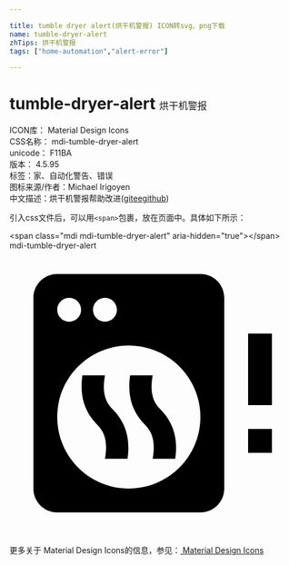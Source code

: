 ```yaml
---

title: tumble dryer alert(烘干机警报) ICON转svg、png下载
name: tumble-dryer-alert
zhTips: 烘干机警报
tags: ["home-automation","alert-error"]

---
```


# tumble-dryer-alert  <small style="font-size: 60%;font-weight: 100">烘干机警报</small>


<div class="detail-page">
<p>
<span>
ICON库：
<span class="badge-secondary badge">Material Design Icons</span> 
</span>
<br/>
<span>
CSS名称：
<span class="badge-secondary badge">mdi-tumble-dryer-alert</span> 
</span>
<br/>
<span>
unicode：
<span class="badge-secondary badge">F11BA</span> 
<copy-btn content='F11BA' btn-title=""></copy-btn>
<copy-btn :content='String.fromCodePoint(parseInt("F11BA", 16))' btn-title="复制U"></copy-btn>
</span>
<br/>
<span>
版本：
<span class="badge-secondary badge">4.5.95</span> 
</span><br/><span>标签：<span class="badge-light badge"><router-link to="/tags/home-automation.html">家、自动化</router-link></span><span class="badge-light badge"><router-link to="/tags/alert-error.html">警告、错误</router-link></span></span>
<br/>
<span>图标来源/作者：<span class="badge-light badge">Michael Irigoyen</span></span> 
<br/>
<span class="zh-detail">中文描述：<span class="badge-primary badge">烘干机警报</span><span class="help-link"><span>帮助改进</span>(<a href="https://gitee.com/liuwave/icon-helper/edit/master/json/material/tumble-dryer-alert.json" target="_blank" rel="noopener noreferrer">gitee</a><a href="https://github.com/liuwave/icon-helper/edit/master/json/material/tumble-dryer-alert.json" target="_blank" rel="noopener noreferrer">github</a></span>)</span><br/>
</p>
</div>
<div class="alert alert-dark">
  <i class="mdi mdi-tumble-dryer-alert mdi-48px"></i>
  <i class="mdi mdi-tumble-dryer-alert mdi-36px"></i>
  <i class="mdi mdi-tumble-dryer-alert mdi-24px"></i>
  <i class="mdi mdi-tumble-dryer-alert mdi-18px"></i>
</div>
<div>
  <p>引入css文件后，可以用<code>&lt;span&gt;</code>包裹，放在页面中。具体如下所示：    
  </p>
  <div class="alert alert-primary" style="font-size: 14px">
    &lt;span class="mdi mdi-tumble-dryer-alert" aria-hidden="true"&gt;&lt;/span&gt;
    <copy-btn content='<span class="mdi mdi-tumble-dryer-alert" aria-hidden="true"></span>'></copy-btn>
  </div>
  <div class="alert alert-secondary">
    <i class="mdi mdi-tumble-dryer-alert"
    style="font-size: 24px"
    aria-hidden="true"></i> mdi-tumble-dryer-alert
    <copy-btn content="mdi-tumble-dryer-alert" btn-title="复制图标名称"></copy-btn>
  </div>
</div>
<div id="svg" class="svg-wrap">
<svg xmlns="http://www.w3.org/2000/svg" viewBox="0 0 24 24"><path d="M4 2H16C17.11 2 18 2.9 18 4V20C18 21.11 17.11 22 16 22H4C2.9 22 2 21.11 2 20V4C2 2.9 2.9 2 4 2M5 4C4.45 4 4 4.45 4 5S4.45 6 5 6 6 5.55 6 5 5.55 4 5 4M8 4C7.45 4 7 4.45 7 5S7.45 6 8 6 9 5.55 9 5 8.55 4 8 4M10 8C6.69 8 4 10.69 4 14S6.69 20 10 20 16 17.31 16 14 13.31 8 10 8M6.11 10.5H8C7.76 11.88 8 12.67 8.58 13.29C9.68 14.36 10.16 15.71 9.89 17.5H8C8.24 16.12 8 15.33 7.42 14.71C6.32 13.64 5.85 12.29 6.11 10.5M10.11 10.5H12C11.76 11.88 12 12.67 12.58 13.29C13.68 14.36 14.16 15.71 13.89 17.5H12C12.24 16.12 12 15.33 11.42 14.71C10.32 13.64 9.85 12.29 10.11 10.5M20 15H22V17H20V15M20 7H22V13H20V7Z" /></svg>
</div>
<detail full-name='mdi-tumble-dryer-alert'></detail>
    
<div><p>更多关于 Material Design Icons的信息，参见：<a target="_blank" href="https://iconhelper.cn/material.html"> Material Design Icons</a>
</p></div>
